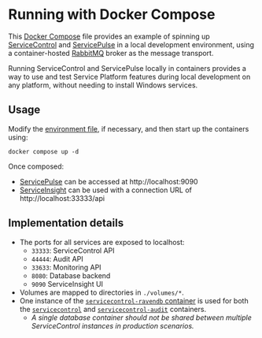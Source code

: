 # Running with Docker Compose

This [Docker Compose](https://docs.docker.com/compose/) file provides an example of spinning up [ServiceControl](https://docs.particular.net/servicecontrol/) and [ServicePulse](https://docs.particular.net/servicepulse/) in a local development environment, using a container-hosted [RabbitMQ](https://docs.particular.net/transports/rabbitmq/) broker as the message transport.

Running ServiceControl and ServicePulse locally in containers provides a way to use and test Service Platform features during local development on any platform, without needing to install Windows services.

## Usage

Modify the [environment file](.env), if necessary, and then start up the containers using:

```shell
docker compose up -d
```

Once composed:

* [ServicePulse](https://docs.particular.net/servicepulse/) can be accessed at http://localhost:9090
* [ServiceInsight](https://docs.particular.net/serviceinsight/) can be used with a connection URL of http://localhost:33333/api

## Implementation details

* The ports for all services are exposed to localhost:
  * `33333`: ServiceControl API
  * `44444`: Audit API
  * `33633`: Monitoring API
  * `8080`: Database backend
  * `9090` ServiceInsight UI
* Volumes are mapped to directories in `./volumes/*`.
* One instance of the [`servicecontrol-ravendb` container](https://docs.particular.net/servicecontrol/ravendb/containers) is used for both the [`servicecontrol`](https://docs.particular.net/servicecontrol/servicecontrol-instances/deployment/containers) and [`servicecontrol-audit`](https://docs.particular.net/servicecontrol/audit-instances/deployment/containers) containers.
  * _A single database container should not be shared between multiple ServiceControl instances in production scenarios._
